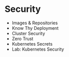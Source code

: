 # Security

* Images & Repositories
* Know Thy Deployment
* Cluster Security
* Zero Trust
* Kubernetes Secrets
* Lab: Kubernetes Security
